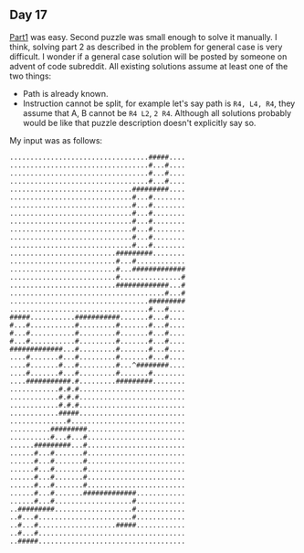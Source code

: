 ## Day 17

[Part1](part1.py) was easy. Second puzzle was small enough to solve it manually. I think, solving part 2 as described in the problem for general case is very difficult. I wonder if a general case solution will be posted by someone on advent of code subreddit. All existing solutions assume at least one of the two things:

 - Path is already known.
 - Instruction cannot be split, for example let's say path is `R4, L4, R4`, they assume that A, B cannot be `R4 L2`, `2 R4`. Although all solutions probably would be like that puzzle description doesn't explicitly say so.

My input was as follows:

```
..................................#####....
..................................#...#....
..................................#...#....
..................................#...#....
..............................#########....
..............................#...#........
..............................#...#........
..............................#...#........
..............................#...#........
..............................#...#........
..............................#...#........
..............................#...#........
..........................#########........
..........................#...#............
..........................#...#############
..........................#...............#
..........................#############...#
......................................#...#
..................................#########
..................................#...#....
#####...........###########.......#...#....
#...#...........#.........#.......#...#....
#...#...........#.........#.......#...#....
#...#...........#.........#.......#...#....
#############...#.........#.......#...#....
....#.......#...#.........#.......#...#....
....#.......#...#.........#...^########....
....#.......#...#.........#.......#........
....###########.#.........#########........
............#.#.#..........................
............#.#.#..........................
............#.#.#..........................
............#####..........................
..............#............................
..........#########........................
..........#...#...#........................
......#########...#........................
......#...#.......#........................
......#...#.......#........................
......#...#.......#........................
......#...#.......#........................
......#...#.......#........................
......#...#.......#############............
......#...#...................#............
..#########...................#............
..#...#.......................#............
..#...#...................#####............
..#...#....................................
..#####....................................
```
